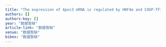 ```yaml
---
title: "The expression of Apoc3 mRNA is regulated by HNF4α and COUP-TFII levels, but not retinoid treatments, in rat primary hepatocytes and hepatoma cells"
authors: []
authors-key: []
year: "数据暂缺"
article-link: "数据暂缺"
venue: "数据暂缺"
bibex: "数据暂缺"
---
```

